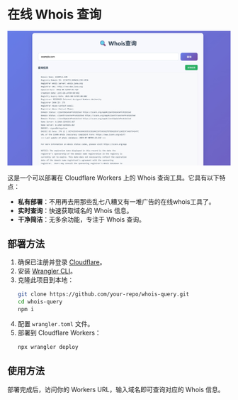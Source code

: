 # 在线 Whois 查询

![](img.jpg)

这是一个可以部署在 Cloudflare Workers 上的 Whois 查询工具。它具有以下特点：

- **私有部署**：不用再去用那些乱七八糟又有一堆广告的在线whois工具了。
- **实时查询**：快速获取域名的 Whois 信息。
- **干净简洁**：无多余功能，专注于 Whois 查询。

## 部署方法

1. 确保已注册并登录 [Cloudflare](https://www.cloudflare.com/)。
2. 安装 [Wrangler CLI](https://developers.cloudflare.com/workers/wrangler/)。
3. 克隆此项目到本地：
    ```bash
    git clone https://github.com/your-repo/whois-query.git
    cd whois-query
    npm i
    ```
4. 配置 `wrangler.toml` 文件。
5. 部署到 Cloudflare Workers：
    ```bash
    npx wrangler deploy
    ```

## 使用方法

部署完成后，访问你的 Workers URL，输入域名即可查询对应的 Whois 信息。
